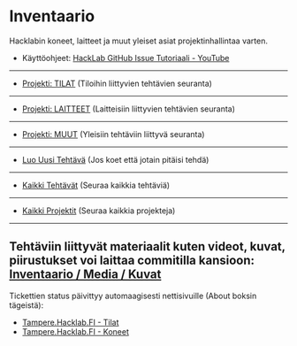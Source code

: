 # Inventaario
Hacklabin koneet, laitteet ja muut yleiset asiat projektinhallintaa varten.
- Käyttöohjeet: [HackLab GitHub Issue Tutoriaali - YouTube](https://youtu.be/wK8MJEgYLr4) 

---
- [Projekti: TILAT](https://github.com/TampereHacklab/Inventaario/projects/4) (Tiloihin liittyvien tehtävien seuranta)
---
- [Projekti: LAITTEET](https://github.com/TampereHacklab/Inventaario/projects/5) (Laitteisiin liittyvien tehtävien seuranta)
---
- [Projekti: MUUT](https://github.com/TampereHacklab/Inventaario/projects/6) (Yleisiin tehtäviin liittyvä seuranta)
---
- [Luo Uusi Tehtävä](https://github.com/TampereHacklab/Inventaario/issues/new) (Jos koet että jotain pitäisi tehdä)
---
- [Kaikki Tehtävät](https://github.com/TampereHacklab/Inventaario/issues) (Seuraa kaikkia tehtäviä)
---
- [Kaikki Projektit](https://github.com/TampereHacklab/Inventaario/projects?type=classic) (Seuraa kaikkia projekteja)
---

Tehtäviin liittyvät materiaalit kuten videot, kuvat, piirustukset voi laittaa commitilla kansioon:
[Inventaario / Media / Kuvat](https://github.com/TampereHacklab/Inventaario/tree/main/Media/Kuvat)
---
Tickettien status päivittyy automaagisesti nettisivuille (About boksin tägeistä):
- [Tampere.Hacklab.FI - Tilat](https://tampere.hacklab.fi/status/tilat/)
- [Tampere.Hacklab.FI - Koneet](https://tampere.hacklab.fi/status/koneet/)
